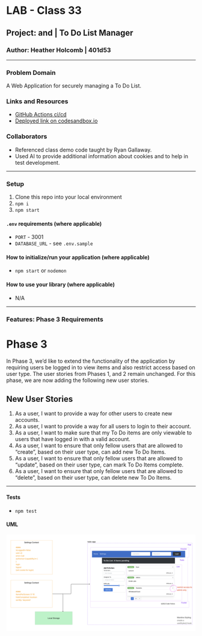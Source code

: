 # LAB - Class 33

## Project: <Login /> and <Auth /> | To Do List Manager

### Author: Heather Holcomb | 401d53

***

### Problem Domain

A Web Application for securely managing a To Do List.

### Links and Resources

- [GitHub Actions ci/cd](https://github.com/holcombheather/todo-app/actions)
- [Deployed link on codesandbox.io](https://codesandbox.io/p/github/holcombheather/todo-app/auth?file=%2FREADME.md&layout=%257B%2522sidebarPanel%2522%253A%2522EXPLORER%2522%252C%2522rootPanelGroup%2522%253A%257B%2522direction%2522%253A%2522horizontal%2522%252C%2522type%2522%253A%2522PANEL_GROUP%2522%252C%2522id%2522%253A%2522ROOT_LAYOUT%2522%252C%2522panels%2522%253A%255B%257B%2522type%2522%253A%2522PANEL_GROUP%2522%252C%2522direction%2522%253A%2522horizontal%2522%252C%2522id%2522%253A%2522EDITOR%2522%252C%2522panels%2522%253A%255B%257B%2522type%2522%253A%2522PANEL%2522%252C%2522panelType%2522%253A%2522TABS%2522%252C%2522id%2522%253A%2522clji9tksn009f3b6mg2xsxpoa%2522%257D%255D%252C%2522sizes%2522%253A%255B100%255D%257D%252C%257B%2522type%2522%253A%2522PANEL_GROUP%2522%252C%2522direction%2522%253A%2522horizontal%2522%252C%2522id%2522%253A%2522DEVTOOLS%2522%252C%2522panels%2522%253A%255B%257B%2522type%2522%253A%2522PANEL%2522%252C%2522panelType%2522%253A%2522TABS%2522%252C%2522id%2522%253A%2522clji9tksn009h3b6m5oaftn16%2522%257D%255D%252C%2522sizes%2522%253A%255B100%255D%257D%255D%252C%2522sizes%2522%253A%255B50%252C50%255D%257D%252C%2522tabbedPanels%2522%253A%257B%2522clji9tksn009f3b6mg2xsxpoa%2522%253A%257B%2522tabs%2522%253A%255B%257B%2522id%2522%253A%2522clji9tksn009e3b6mulg4kaez%2522%252C%2522mode%2522%253A%2522permanent%2522%252C%2522type%2522%253A%2522FILE%2522%252C%2522filepath%2522%253A%2522%252FREADME.md%2522%257D%255D%252C%2522id%2522%253A%2522clji9tksn009f3b6mg2xsxpoa%2522%252C%2522activeTabId%2522%253A%2522clji9tksn009e3b6mulg4kaez%2522%257D%252C%2522clji9tksn009h3b6m5oaftn16%2522%253A%257B%2522tabs%2522%253A%255B%257B%2522id%2522%253A%2522clji9tksn009g3b6mqq2tlfab%2522%252C%2522mode%2522%253A%2522permanent%2522%252C%2522type%2522%253A%2522TASK_PORT%2522%252C%2522taskId%2522%253A%2522start%2522%252C%2522port%2522%253A3000%252C%2522path%2522%253A%2522%252F%2522%257D%255D%252C%2522id%2522%253A%2522clji9tksn009h3b6m5oaftn16%2522%252C%2522activeTabId%2522%253A%2522clji9tksn009g3b6mqq2tlfab%2522%257D%257D%252C%2522showDevtools%2522%253Atrue%252C%2522showSidebar%2522%253Atrue%252C%2522sidebarPanelSize%2522%253A15%257D)

### Collaborators

- Referenced class demo code taught by Ryan Gallaway.
- Used AI to provide additional information about cookies and to help in test development. 

***

### Setup

1. Clone this repo into your local environment
2. `npm i`
3. `npm start`

#### `.env` requirements (where applicable)

- `PORT` - 3001
- `DATABASE_URL` - see `.env.sample`

#### How to initialize/run your application (where applicable)

- `npm start` or `nodemon`

#### How to use your library (where applicable)

- N/A

***

### Features: Phase 3 Requirements

# Phase 3

In Phase 3, we’d like to extend the functionality of the application by requiring users be logged in to view items and also restrict access based on user type. The user stories from Phases 1, and 2 remain unchanged. For this phase, we are now adding the following new user stories.

## New User Stories

1. As a user, I want to provide a way for other users to create new accounts.
2. As a user, I want to provide a way for all users to login to their account.
3. As a user, I want to make sure that my To Do items are only viewable to users that have logged in with a valid account.
4. As a user, I want to ensure that only fellow users that are allowed to “create”, based on their user type, can add new To Do Items.
5. As a user, I want to ensure that only fellow users that are allowed to “update”, based on their user type, can mark To Do Items complete.
6. As a user, I want to ensure that only fellow users that are allowed to “delete”, based on their user type, can delete new To Do Items.

---

#### Tests

- `npm test`

#### UML

![UML for Class 33](./assets/UML_class33.png)
